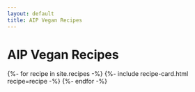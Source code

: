 ```yaml
---
layout: default
title: AIP Vegan Recipes
---
```


# AIP Vegan Recipes

<div class="recipe-grid">
  {%- for recipe in site.recipes -%}
    {%- include recipe-card.html recipe=recipe -%}
  {%- endfor -%}
</div>
